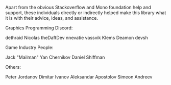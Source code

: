 Apart from the obvious Stackoverflow and Mono foundation help and support, these individuals
directly or indirectly helped make this library what it is with their advice, ideas, and assistance.

Graphics Programming Discord:

dethraid
Nicolas
theDaftDev
nnevatie
vassvik
Klems
Deamon
devsh

Game Industry People:

Jack "Mailman"
Yan Chernikov
Daniel Shiffman

Others:

Peter Jordanov
Dimitar Ivanov
Aleksandar Apostolov
Simeon Andreev